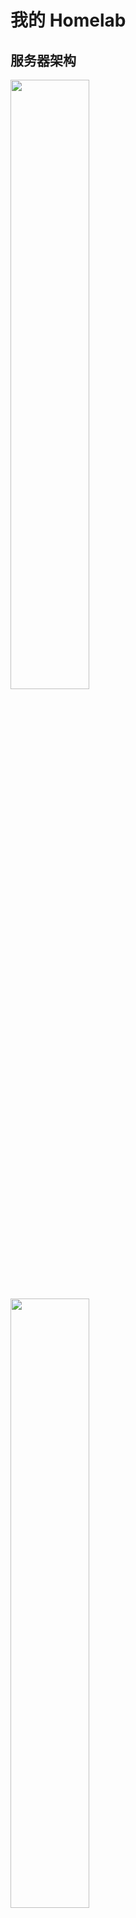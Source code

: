# 我的 Homelab

## 服务器架构

<img src="_img/my-homelab-2023-02-09.webp" style="width:50%">
<img src="_img/my-homelab-internal-2022-11-06.webp" style="width:50%">

>听很多人说长期运行的机器用 ECC 内存才稳，不过我暂时没配，做好备份应该顶得住，后面真出问题再考虑吧...

| 机器名称 | CPU | MEM | SSD | HDD | 说明 |
| :---: | :---: | :---: | :---: | :---: | :---: |
| Minisfroum UM560     | AMD R5 5625U, 15W, 6C12T | 16G * 2 |512G SSD | 4T * 2 HDD | 主力节点，低功耗 |
| MoreFine S500+       | AMD R7 5825U,  15W, 8C16T | 32G * 2 | 1T SSD | - | 主力设备，低功耗 |
| Beelink GTR5         | AMD R9 5900HX, 45W, 8C16T | 32G * 2 | 1T SSD | - | 高性能节点，日常维持低功耗运行 |
| Orange Pi 5  | RK 3588S, 8C(A76*4 + A55*4), GPU(4Cores, Mail-G610), NPU(6Tops) | 8G | 256G SSD | - | 低功耗 ARM64 主机，买来给 k8s 跑 ARM 负载的。（它的 NPU/GPU 也很强悍，可以拿来跑推理、视频转码、直播推流） |
| Rock Pi 5A  | RK 3588S, 8C(A76*4 + A55*4), GPU(4Cores, Mail-G610), NPU(6Tops) | 4G | 128G TF Card | - | 配置与 Orange Pi 5 一致，内存小一点。还没到手，主机预计 2023/Q2 出货... |
| OnePlus 5 6G+64G  | Snapdragon 835 (4x2.45 GHz Kryo & 4x1.9 GHz Kryo) | 6G | 64G | - | 低功耗 ARM64 手机，装了 [Ubuntu Touch](https://devices.ubuntu-touch.io/device/cheeseburger) 系统当 Linux ARM 服务器用 |

还有目前用来玩电子的几块板子，什么时候玩腻了可能就当服务器用了：

| Raspberry Pi 4B 2GB  | BCM2711 (ARMv8), 4C4T | 2G | 128G TF Card | - | 用来玩智能小车、机械臂啥的 |


## 网络拓扑

```mermaid
graph TD
  WAN[WAN - 电信 1000M 宽带] <-- 1GbE / 端口受限型 NAT -->edge_router
	edge_router <-- 2.5GbE --> PVE-Node2
  edge_router[ZTE AX5400Pro+] <-- 2.5GbE --> PVE-Node1

	edge_router <-- 1GbE --> orangepi5[Orange PI 5 - K3s ARM 节点]
  edge_router <-- WiFi6 1800M --> R9000P[联想 R9000P 游戏机]
  edge_router <-- WiFi6 --> android_pad1[小米平板 5 Pro]
  edge_router <-- WiFi5 --> android1[手机 Realme X2 Pro]
	edge_router <-- WiFi5 --> raspberrypi[Raspberry PI 4B]

	subgraph PVE-node1[Minisfroum UM560 - R5 5625U]
    PVE-Node1[Proxmox VE 集群 - 主力节点1]
    PVE-Node1 <-- USB3 --> USB-NIC1[USB3 2.5G 网卡 1]
	end
  
  PVE-Node1 <-- USB3 --> USB-Storage1[USB 硬盘盒 4T * 2]
	USB-NIC1 <-- 2.5G --> PVE-Node3
	
	subgraph PVE-node2[MoreFine S500+ - R7 5825U]
    PVE-Node2[Proxmox VE 集群 - 主力节点2]
	end

	subgraph PVE-node3[Beelink GTR5 R9 5900HX]
    PVE-Node3[Proxmox VE 集群 - 高性能节点]
	end

```

## 软件架构

![](_img/ryan-pve-console-2022-11-29.webp "PVE Web 控制台（2022-11-29）")
![](_img/dashy-homepage-2022-11-29.webp "Homelab 面板（2022-11-29）")

- Minisfroum UM560
  - OS: Proxmox VE
  - VMs
    - OpenWRT: 1C/1G 2G - host CPU
      - 作为软路由系统，实现网络加速、DDNS 等功能
      - 安装 openclash、广告拦截插件
    - windows server 2022 2c/8G
      - 硬盘盒 USB 直通到此虚拟机，作为家庭 NAS 系统，通过 SMB 协议对外提供服务
      - 使用 windows server 的原因是，它的 smb 协议速度最快，黑科技很多
    - docker-compose server 4C/8G 32G
      - 目前跑了这些服务
        - [dashy](https://github.com/lissy93/dashy) HomePage 页
          - 在安装了如此多的自托管服务后，一个用于索引所有服务的 Homepage 就显得非常有必要了
        - [uptime-kuma](https://github.com/louislam/uptime-kuma): 站点可访问性检测
        - [actionsflow](https://github.com/actionsflow/actionsflow): 完全兼容 Github Action 的自托管 workflow 服务
        - [excalidraw](https://github.com/excalidraw/excalidraw): 自托管白板项目
        - 其他使用 SMB 远程挂载的容器（将 SMB 远程文件夹挂载到本机使用）
          - 数据备份与同步
            - 未来可能打算搞个 synthing 跟 restic
          - 数据浏览
            - [alist](https://github.com/alist-org/alist): Web 页面，支持文件上传、下载、预览，支持多种协议，还可以接入各种云盘。
          - 影音系统
            - [jellyfin](https://github.com/jellyfin/jellyfin): 影音系统
            - 也在考虑要不要装个 transmission/aria2 用来下载 BT 或 HTTP 文件
          - 直播相关处理工具
            - [DDTV](https://github.com/CHKZL/DDTV)：直播开播自动录制、转码保存
            - [BililiveRecorder](https://github.com/BililiveRecorder/BililiveRecorder): 同上
            - [owncast](https://github.com/owncast/owncast): 自建直播服务器
    - k3s-main single master 2C/4G 20G
      - 家庭网络，单 master 就够用了，省点性能开销
      - 主要用做控制面集群，用来跑些 istio/karmada 的控制面
    - k3s-data-1 single master 2C/4G 20G
      - 数据面集群 1，跑些常见任务
    - k8s-data-2 single master 2C/4G 20G
      - 数据面集群 2，跑些常见任务
    - k3s-data-1 worker node 4C/8G 32G
      - 跑监控、eclipse-che 云 IDE、eBPF 监测工具等
      - 跑各种其他 k8s 实验负载
- MoreFine S500+
  - OS: Proxmox VE
  - VMs
    - tailscale-gateway 1C/1G 20G
      - tailscale 在家里的路由节点，以 `Subnet router` 模式运行，这样就能在任意 tailscale 节点上访问家里的 homelab 跟 NAS 啦~
    - Home Assistant 2C/2G 20G
      - 干一些自动化的活，比如我到家后自动播放歌曲？？？
    - k3s-data-1 worker node 4C/16G 100G
      - 跑各种其他 k8s 实验负载
    - k8s-data-2 worker node 4C/16G 100G
      - 跑各种其他 k8s 实验负载
- Beelink GTR5
  - OS: Proxmox VE
  - VMs
    - k3s-data-1 worker node * 3
      - 4C/16G 100G
      - 作为 k3s 高性能实验节点
    - ubuntu test server * 1
      - 2C/8G 32G
- OrangePi Pi 5
  - OS: Debian
  - APPs
    - k3s-data-1 arm64 worker node
      - 需要添加污点，容忍该污点即可将任务调度到此节点。
      - 这也是当前 k3s 集群中唯一的 ARM64/NPU 节点，主要用于做一些 ARM 相关的测试

k3s 集群里可以跑这些负载：

- 数据库：etcd/mysql/postgresql/minio/redis
- 可观测性：
  - 监控：vectoriametrics + grafana
  - 日志：loki + promtail + grafana
- 证书管理：cert-manager
- 集群网咯：cilium
- 服务网格：istio
- 多集群管理：karmada
- 配置部署与同步：argo-cd
- CICD: argo-workflows/tekton
- serverless: keda + dapr + knative + openfunction
  - 这一套方案集成了很多 serverless 的前沿技术，玩一玩能学到很多东西
- 本地镜像仓库: harbor
- 镜像分发：[dragonfly](https://github.com/dragonflyoss/Dragonfly2)
  - 为了省点代理流量，也提升大镜像的拉取速度，有必要给 K3s 安装一个 dragonfly 搞局域网的镜像分发
- 集群安全策略: kyverno
- 等等

局域网有了 x64 架构下 22C44T CPU + 160G RAM，以及 ARM64 架构下 16C CPU + 12G RAM + Mail-G610 GPU * 2 + 16 Tops NPU 的算力后（必要时还能把我的联想笔记本也加入到集群， 再补充 8C16T CPU + 16G RAM +  Nvidia RTX 3070 GPU），已经可以直接在局域网玩一些需要高算力的任务了，比如说：

- 大数据
  - [airbyte](https://github.com/airbytehq/airbyte) 数据管道
  - [alluxio](https://github.com/Alluxio/alluxio) 统一的数据存储接口
  - [Presto](https://github.com/prestodb/presto) SQL 查询引擎，可对接多种数据源
  - [doris](https://github.com/apache/doris) 高性能实时数仓（OLAP 分析型关系数据库）
  -  分布式消息发布与订阅系统
     - [apache pulsar on k8s](https://github.com/apache/pulsar): 对标 kafka，专为高吞吐量、低延迟、快速(或至少表现均匀)的消费者而设计，不适合 RPC
     - [NATS on k8s](https://github.com/nats-io/nats-server): 一个轻量级的云原生消息系统，高性能、低功耗、体积小，跟 redis 一样适合较小的消息。
  - [spark on k8s](https://github.com/GoogleCloudPlatform/spark-on-k8s-operator) 离线数据分析
    - 一篇写得很好的相关文章：[Setting up, Managing & Monitoring Spark on Kubernetes](https://spot.io/blog/setting-up-managing-monitoring-spark-on-kubernetes/)
    - 结合 argocd + argo-workflows 可实现 gitops 的 spark 任务编排
  - [flink on k8s](https://github.com/apache/flink-kubernetes-operator) 实时数据分析
  - [superset](https://github.com/apache/superset) 数据可视化平台
- 区块链
  - 自建区块链集群


除了上面这些，还可以去 [awesome-selfhosted](https://github.com/awesome-selfhosted/awesome-selfhosted) 跟 [CNCF Landscape](https://landscape.cncf.io/) 翻翻有没有自己感兴趣的项目。


## 服务器虚拟化

使用的 PVE，相关使用心得参见我的文章 [Proxmox Virtual Environment 使用指南](https://thiscute.world/posts/proxmox-virtual-environment-instruction/)

## NAS 网络存储

详见 [Network Attached Storage](./Network%20Attached%20Storage.md)

## 数据备份与同步

详见 [数据备份与同步](./数据备份与同步.md)


## 远程访问

前面提过了，使用的方案是 [Tailscale VPN](https://github.com/tailscale/tailscale)，它是一个基于 wireguard 的家庭 VPN，安装非常简单，基本傻瓜式操作。

在 Homelab 上跑了一个 [tailscale-gateway](https://tailscale.com/kb/1019/subnets/) 作为 homelab 的入口节点，这样无论在哪，我的 Android、Macbook 等
设备都可以无缝接入 Homelab~

注意 MacOS/Linux 等终端设备需要使用如下命令启动 tailscale，这样才能自动添加 Homelab 相关的路由，而 Android 设备实测会自动添加相关路由规则:

```shell
tailscale up --accept-routes
```

以及，使用如下命令可以检查确认节点是直连（`direct`）还是中继（`DERP relay`），如果显示为中继，说明 NAT 或防火墙规则比较严格，导致难以直连，这会导致延迟明显上升、带宽下降！

```shell
# 查看当前所有节点的状态
tailscale status

# 检测到某个 ip 地址 / hostname 是否直连
tailscale ping <hostname-or-ip>
```

另外安全起见，虽然已经取得了公网 IP，暂时仍未启用任何面向公网的 Web 服务，仅将路由器 NAT 类型设为了「端口受限型」（未改为「全锥型」）。

## 监控告警

目前使用的 node_exporter + Victoria-Metrics，运行在 K3s 中，它的 Operator 提供了 API 可以很方便地采集静态主机的指标，而且配置完全兼容 Prometheus，非常棒~

告警也打算使用 Victoria-Metrics 的 vmalert，但是因为还没搭建完成，所以还没接告警。
或许会将告警发送到 Telegram/Discord/QQ，还没想好发给哪个。

## 功耗测量

>Linux 主机满载功耗测试命令为 `sysbench cpu --threads=16 --time=30 run`，其中 threads 值为 cpu 超线程数。

| 设备名称                            | 空载功耗 | 低负载功耗 | 满载功耗 | 电源最大功率 | 每月用电量 |
| :---:                              | :---:  | :---:   | :---:   | :---:      | :---: |
| 中兴 ZTE AX5400OPro+（双 2.5G 网口） | 10W    | 10W     | 10W     |            |按低负载功耗算 10W * 24h * 30day = 7.2 KWh |
| Minisfroum UM560 (AMD R5 5625U)    | 6W     | 15W  | 45W (CPU 被超频到了 30w) | -  | 按低负载功耗算 15W * 24h * 30day = 10.8 KWh |
| MoreFine S500+(AMD R7 5825U)       | 6W     | 16W  | 60W (CPU 被超频到了 40W)  |   | 低负载功耗跟 UM560 基本一致 |
| Beelink GTR5 (AMD R9 5900HX)       | 6W     | 35W     | 50W     |            | 按低负载功耗算 35W * 24h * 30day = 25.2 KWh |
| 双盘位硬盘盒 + 4T * 2                | (休眠)  | 12W     | 12W     | -          | 按低负载功耗算 12W * 24h * 30day = 8.64 KWh |
| 小米 AX1800（已闲置）                | 6W     | 6W      | 6W      | -          | 按低负载功耗算 6W * 24h * 30day = 4.32 KWh |
| Raspberry Pi 4B 2GB                | 3W     | -       | -       | 5V x 3A    |  - |

如果再乘上深圳这边租房的电价，基本都是 ￥1.5/KWh，费用还是有点高的...

这样算的话 GTR5 真的不适合当作常驻的机器用，低负载下电费也太贵了，homelab 的主力机必须是低压的，15W 比较稳。

## 价格与购入时间

主要设备：

| 设备名称 | 购入时间 | 购入渠道 | 价格 |  说明 |
| :---: | :---: | :---: | :---: |  :---: | 
| 小米 AX1800                | 2020-07-10 | 拼多多    | ￥265 | 最早的 WiFi6 产品，我曾经的主路由，目前已闲置 |
| Raspberry Pi 4B 2GB                | 2020-07-11 | 从同事手中购入 | ￥180 | 曾经拿来玩过 NAS，目前暂时作为 k3s 节点使用 |
| 中兴 ZTE AX5400OPro+（双 2.5G 网口） | 2022-11-02 | 京东自营   | ￥649 | 当前的主路由 |
| Minisfroum UM560 准系统 (AMD R5 5625U)    | 2022-11-02 | 京东官方店 | ￥1799 | 当前三台机器中颜值最高的机器，氮化镓充电器也很小巧，不过只有 6C12T，内存最高只支持 16G * 2 |
| Beelink GTR5 准系统 (AMD R9 5900HX)       | 2022-11-02 | 京东官方店 | ￥2545 | 双 2.5G 网口，性能高但是功耗也高些，颜值尚可，不过充电器较大 |
|  MoreFine S500+ (AMD R7 5825U) 准系统     | 2022-11-19 | 淘宝官方店 | ￥2069 | 就比 UM560 贵 ￥270，升级到 8C16T 且功耗不变，缺点是机箱颜值要差些，而且出风口在底部。 |
|  Orange Pi 5 8G + 5V4A电源     | 2023-02-04 | 淘宝官方店 | ￥749 + 运费 ￥8 | 高性能 Pi，买来给 k8s 跑 ARM 负载的（它的 NPU/GPU 也很强悍，可以拿来跑推理、视频转码、直播推流） |
|  OnePlus 5 6G+64G    | 2023-02-26 | 闲鱼二手 | ￥290 | 二手手机确实挺划算的，比同性能的开发板便宜好多啊 |


内存条与硬盘：

| 设备名称 | 购入时间 | 购入渠道 | 价格 | 说明 |
| :---: | :---: | :---: | :---: | :---: | 
| 优越者双盘位硬盘盒 Y-3355                | 2020-07-10 | 拼多多    | ￥369 | 主要用途：NAS 远程游戏存储、数据备份、影视下载 |
| 西数紫盘 4TB SATA 6Gb/s (WD40EZRZ)               | 2020-07-11 | 京东自营    | ￥539 | 插硬盘盒里，接在 UM560 上 |
| 西数蓝盘 4TB SATA 6Gb/s (WD40EJRX)               | 2020-07-11 | 京东自营    | ￥579 | 插硬盘盒里，接在 UM560 上 |
| 光威战将 DDR4 16GB 3200 笔记本内存    | 2021-06-08 | 京东自营    | ￥439 * 2 | 一开始是给 R9000P 用的，现在换到 UM560 上了（2022 年价格: 259 * 2） |
| ZhiTai SSD - TiPlus5000 512GB (TLC, 长江存储)        | 2022-11-02 | 京东自营    | ￥309 | 笔记本 Windows 游戏机存储（游戏都 ISCSI 远程存储了，所以本机不需要大空间） |
| Asgard SSD - AN3.0 512G NVMe-M.2/80 (TLC, 长江存储)  | 2022-11-02 | 京东自营    | ￥249 | UM560 的存储，2023-02-03 跪了，2/7 完成售后换新，看看这次能撑多久... |
| 金胜维 2242 NVMe 256G           | 2023-02-07 |  淘宝    | ￥189 | Orange Pi 5 的存储 |
| 京东京造 128G TF 卡（写入 120MB/s, 读取 160MB/s） * 2  | 2022-11-06, 2023-02-06 | 京东自营    | ￥89 * 2 | 一张是 Raspberry Pi 的存储（这张已经被我不小心压断了...），另一张本来是给 Orange Pi 5 用，后来给换了 SSD 就闲置了 |
|  三星 128G TF 卡 EVO Plus（写入 60MB/s, 读取 130MB/s） | 2022-12-25 | 京东自营    | ￥72 | 目前是给家里监控摄像头用 |
|  三星 128G TF 卡 Pro Plus（写入 120MB/s, 读取 160MB/s） | 2023-02-08 | 京东自营    | ￥89 | 闲置中 |
| 光威战将 DDR4 32GB 3200 笔记本内存 * 2            | 2022-11-07 | 京东自营    | ￥579 * 2 | GTR5 的内存条 |
| 西数 SSD - WD Blue SN570 1T (TLC) * 2          | 2022-11-17 与 2022-11-19 | 京东自营    | ￥559 * 2 | GTR5 与 S500+ 的存储 |
| 玖合 NB-DDR4-32G-3200 * 2           | 2022-11-19 | 京东自营    | ￥429 * 2 | S500+ 的内存条 |


其他小配件：

| 设备名称 | 购入时间 | 购入渠道 | 价格 | 说明 |
| :---: | :---: | :---: | :---: | :---: | 
| 标康电力监测插座 BK-033                  | 2020-07-29 | 京东自营    | ￥41 | 监测整个 Homelab 的功耗情况 |
| 斯泰克 USB 网卡 2.5GbE * 2             | 2022-11-02 | 京东自营    | ￥77 * 2 | 用于拓展 mini 主机与笔记本电脑的 2.5G 网口 |
| 绿巨能 HDMI 视频采集卡（1080P 输出, USB/Type-C 接口） | 2022-11-02 | 京东自营    | ￥79 | 配合 USB Camera APP 将安卓设备当成显示器用，主要用于机器装机 |
| 公牛抗电涌浪涌插座 6 位 GN-H3060 | 2022-11-17 | 京东自营    | ￥89 | Homelab 都插这个插座上 |

以及已经翻车的设备/配件：

| 设备名称 | 购入时间 | 翻车时间 | 购入渠道 | 价格 | 说明 |
| :---: | :---: | :---: | :---: | :---: | :---: | 
| 光威 SSD - 弈Pro 1T           | 2021-06-08 | 2022-11-13 | 京东自营    | ￥819 | 之前给 Windows 游戏机用了一年多，然后换到 GTR5 上没跑几天就掉盘了（系统无法启动，显示器报错 `nvme0: Device not ready; aborting reset`），京东售后给办理了 9 折退款（还好没存啥重要数据） |
| Asgard SSD - AN3.0 512G NVMe-M.2/80 (TLC, 长江存储)  | 2022-11-02 | 2023-02-03 | 京东自营    | ￥249 | 买到手后一直是 UM560 的存储。跑了刚三个月就出问题了，进入系统后用 `dmesg` 能看到非常多这类报错 `blk_update_request: critical medium error, dev nvme0n1, sector 951741928 op 0x0:(READ) flags 0x0 phys_seg 1 prio class 0`。京东售后给换了新，但是丢了一些数据，数据不重要，但是需要花些额外的精力重建环境（充分认识到了 SSD 不稳，必须做定时备份！）。 |


最后还有一些没入手，但是觉得很不错的设备：

- 高性能小主机（注意我没特别做过压测，实际性能释放不明哈）
  - Minisfroum UM590: 我之前买的时候卖 3000，现在 UM690 出来后，降价到了 2589（粉丝价）。还是氮化镓充电器，颜值也在线，感觉比 Beelink GTR5 更香了。
  - Minisfroum UM690: 3000 的价格，主要提升在核显上，另外就是接口升级到了 USB 4、内存频率也上升了不少。不搞什么视频流解码，这个核显提升意义不大，所以对我的 homelab 而言它性价比不高。
  - Beelink GTR6: 2789 的价格，比同样是 6900HX 的 UM690 便宜不少，不过它的供电器就大很多了，如果想上 6900HX 的话，就看需求选购吧。
    - GTR6 相比 UM590 才贵 200 块，从这个角度讲，性价比倒是不错。
- 中等性能、低功耗小主机（省电）
  - UM560 (AMD R7 5625U)，打折 1799 还不错
  - MoreFine S500+ (AMD R7 5825U)，打折 2069，默认给的功耗比较高，可以通过 BIOS 下调功耗墙，省钱（详见此文件夹中「Homelab 功耗调节」一文）。

再有就是炼丹设备，去年开始 AI 大火，我也是挺感兴趣的。
现在闲鱼上 2016 年的 P4/P40 矿卡相当便宜，一张 8G 的 P4 只要 400 多，一张 24G 的 P40 只要 750，整几张搞个主机专门跑 AI，感觉会很有意思。多 GPU 炼丹相关的教程：

- [Deep Learning with Multiple GPUs - run:ai](https://www.run.ai/guides/multi-gpu)
- [Fundamentals of Deep Learning for Multi-GPUs - Nvidia](https://www.nvidia.com/en-us/training/instructor-led-workshops/fundamentals-of-deep-learning-for-multi-gpus/)

总的来说，目前 Homelab 三台 mini 主机算上固态内存，花了接近 1W。
跟朋友对比了下，如果花差不多的钱买机架服务器，可以买到这个配置：`48C96T(2696v3 * 2) + 512G(32g * 16) + 9.6T(1.2T * 8)`
配置差别还是有点大的，不过胜在静音 + 低功耗 + 不占空间 + 发热小，对于小租房而言也算是不错的选择。
具体是要机架服务器还是 mini 主机，还是看个人需求吧。

mini 主机领域性价比高的机器，目前主要就是零刻、minisfroum、morefine 这三家，我刚好每家买了一台...

此外一些便宜的工控机其实也可以考虑，不过从我个人角度看，性价比高的工控机的性能都比较弱，性能上来后跟 mini 主机价格也差不多了，所以一般都被用做专门的软路由，目前不太符合我用来跑虚拟机的需求。

## 闲鱼捡垃圾

除了前面我买的全新小主机/ARM 开发板，以及提到的二手机架服务器外，其实还有一类设备也很值得考虑，就是闲鱼上的二手货，比如说：

- 老版本的 NUC/零刻
- 用旧手机当 Linux ARM 服务器，有两个方案：
  - 方案一：在安卓系统上装个 [AidLux](https://github.com/aidlearning/AidLearning-FrameWork) 或者 [ermux/proot-distro](https://github.com/termux/proot-distro)，直接享受完整的 Linux 环境，而且还能无痛使用安卓系统的各种硬件外设，包括 AI 加速器。它的好处是各类安卓手机都能用，因为是跑在官方安卓系统上的，兼容性很好，缺点是性能可能就拉了。
  - 方案二：直接裸机安装 Linux 系统，主要是 postmarketOS 跟 Ubuntu Touch，可以从 [Devices - postmarketOS](https://wiki.postmarketos.org/wiki/Devices) 跟 [Ubuntu Touch Devices](https://devices.ubuntu-touch.io/) 中找兼容性比较好的机器，性价比最高的貌似是就是一加 6 跟一加 5，骁龙 845 比我手上几个国产派的 RK3588s 弱一点点，但买个有瑕疵的价格大概只要 350。优势是性能好外设多（屏幕之类的外设用处可能也不大...），缺点就是得有时间折腾...没 AidLux 那么开箱即用。
- 老旧笔记本，这个选项是从苏洋那里了解到的，确实二手笔记本比 NUC 啥的市场存量大很多，价格也很有诱惑力

## 参考

- [Home-Network-Note](https://github.com/soulteary/Home-Network-Note): 苏洋的 Homelab 折腾笔记
- [bradfitz/homelab](https://github.com/bradfitz/homelab)
- [awesome-selfhosted](https://github.com/awesome-selfhosted/awesome-selfhosted)
